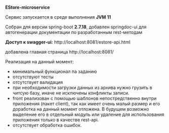 **EStore-microservice**

Сервис запускается в среде выполнения **JVM 11**

Собран для версии spring-boot **2.7.18**, добавлен springdoc-ui для автогенерации документации по разработанным rest-методам

**Доступ к swagger-ui:** http://localhost:8081/estore-api.html



добавлена главная страница http://localhost:8081/

Реализация на данный момент:

+ минимальный функционал па заданию
+ отсутствуют тесты
+ отсутствует валидация
+ при необходимости загрузки данных из архива нужно грузить в читсую базу, иначе не исключены конфликты записи.
+ front реализован с помощью шаблонов непостредственно внутри приложения (пакет client), так как имеет очень малый размер и его доработка на данный момент отложена. В будущем возможно выделение его в отдельный модуль или удаление для использования приложения только в качестве rest-api.
+ отсутствует обработка ошибок.
